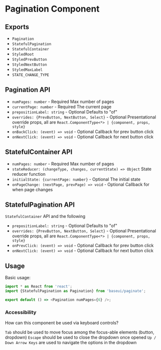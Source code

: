 # Pagination Component

## Exports

* `Pagination`
* `StatefulPagination`
* `StatefulContainer`
* `StyledRoot`
* `StyledPrevButton`
* `StyledNextButton`
* `StyledMaxLabel`
* `STATE_CHANGE_TYPE`

## Pagination API

* `numPages: number` - Required
  Max number of pages
* `currentPage: number` - Required
  The current page
* `prepositionLabel: string` - Optional
  Defaults to "of"
* `overrides: {PrevButton, NextButton, Select}` - Optional
  Presentational override props, all are `React.ComponentType<*> | {component, props, style}`
* `onBackClick: (event) => void` - Optional
  Callback for prev button click
* `onNextClick: (event) => void` - Optional
  Callback for next button click

## StatefulContainer API

* `numPages: number` - Required
  Max number of pages
* `stateReducer: (changeType, changes, currentState) => Object`
  State reducer function
* `initialState: {currentPage: number}` - Optional
  The initial state
* `onPageChange: (nextPage, prevPage) => void` - Optional
  Callback for when page changes

## StatefulPagination API

`StatefulContainer` API and the following

* `prepositionLabel: string` - Optional
  Defaults to "of"
* `overrides: {PrevButton, NextButton, Select}` - Optional
  Presentational override props, all are `React.ComponentType<*> | {component, props, style}`
* `onPrevClick: (event) => void` - Optional
  Callback for prev button click
* `onNextClick: (event) => void` - Optional
  Callback for next button click

## Usage

Basic usage:

```javascript
import * as React from 'react';
import {StatefulPagination as Pagination} from 'baseui/paginate';

export default () => <Pagination numPages={6} />;
```

### Accessibility

How can this component be used via keyboard controls?

`Tab` should be used to move focus among the focus-able elements (button, dropdown)
`Escape` should be used to close the dropdown once opened
`Up / Down Arrow Keys` are used to navigate the options in the dropdown
